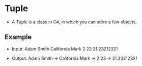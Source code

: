 ﻿# Tuple

* A Tuple is a class in C#, in which you can store a few objects.

## Example

* Input: Adam Smith California
 Mark 2
 23 21.23212321

* Output: Adam Smith -> California
 Mark -> 2
 23 -> 21.23212321